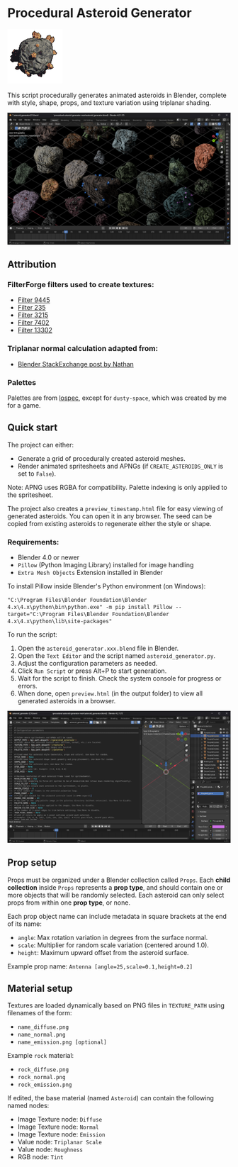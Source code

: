 # Procedural Asteroid Generator

![Example Asteroid](https://github.com/Donitzo/procedural-asteroid-generator/blob/main/images/example_asteroid.png)

This script procedurally generates animated asteroids in Blender,
complete with style, shape, props, and texture variation using triplanar shading.

![Example](https://github.com/Donitzo/procedural-asteroid-generator/blob/main/images/blender_asteroids.png)

## Attribution

### FilterForge filters used to create textures:

  - [Filter 9445](https://www.filterforge.com/filters/9445.html)
  - [Filter 235](https://www.filterforge.com/filters/235.html)
  - [Filter 3215](https://www.filterforge.com/filters/3215.html)
  - [Filter 7402](https://www.filterforge.com/filters/7402.html)
  - [Filter 13302](https://www.filterforge.com/filters/13302.html)

### Triplanar normal calculation adapted from:

  - [Blender StackExchange post by Nathan](https://blender.stackexchange.com/questions/270490/how-to-fix-box-projected-normal-maps)

### Palettes

Palettes are from [lospec](https://lospec.com/), except for `dusty-space`, which was created by me for a game.

## Quick start

The project can either:
  - Generate a grid of procedurally created asteroid meshes.
  - Render animated spritesheets and APNGs (if `CREATE_ASTEROIDS_ONLY` is set to `False`).

Note: APNG uses RGBA for compatibility. Palette indexing is only applied to the spritesheet.

The project also creates a `preview_timestamp.html` file for easy viewing of generated asteroids.
You can open it in any browser. The seed can be copied from existing asteroids to regenerate either the style or shape.

### Requirements:
  - Blender 4.0 or newer
  - `Pillow` (Python Imaging Library) installed for image handling
  - `Extra Mesh Objects` Extension installed in Blender

To install Pillow inside Blender's Python environment (on Windows):
```console
"C:\Program Files\Blender Foundation\Blender 4.x\4.x\python\bin\python.exe" -m pip install Pillow --target="C:\Program Files\Blender Foundation\Blender 4.x\4.x\python\lib\site-packages"
```

To run the script:
  1. Open the `asteroid_generator.xxx.blend` file in Blender.
  2. Open the `Text Editor` and the script named `asteroid_generator.py`.
  4. Adjust the configuration parameters as needed.
  5. Click `Run Script` or press Alt+P to start generation.
  6. Wait for the script to finish. Check the system console for progress or errors.
  7. When done, open `preview.html` (in the output folder) to view all generated asteroids in a browser.

![Configuration](https://github.com/Donitzo/procedural-asteroid-generator/blob/main/images/blender_config.png)

## Prop setup

Props must be organized under a Blender collection called `Props`.
Each **child collection** inside `Props` represents a **prop type**,
and should contain one or more objects that will be randomly selected.
Each asteroid can only select props from within one **prop type**, or none.

Each prop object name can include metadata in square brackets at the end of its name:
  - `angle`: Max rotation variation in degrees from the surface normal.
  - `scale`: Multiplier for random scale variation (centered around 1.0).
  - `height`: Maximum upward offset from the asteroid surface.

Example prop name: `Antenna [angle=25,scale=0.1,height=0.2]`

## Material setup

Textures are loaded dynamically based on PNG files in `TEXTURE_PATH` using filenames of the form:
  - `name_diffuse.png`
  - `name_normal.png`
  - `name_emission.png [optional]`

Example `rock` material:
  - `rock_diffuse.png`
  - `rock_normal.png`
  - `rock_emission.png`

If edited, the base material (named `Asteroid`) can contain the following named nodes:
  - Image Texture node: `Diffuse`
  - Image Texture node: `Normal`
  - Image Texture node: `Emission`
  - Value node: `Triplanar Scale`
  - Value node: `Roughness`
  - RGB node: `Tint`
